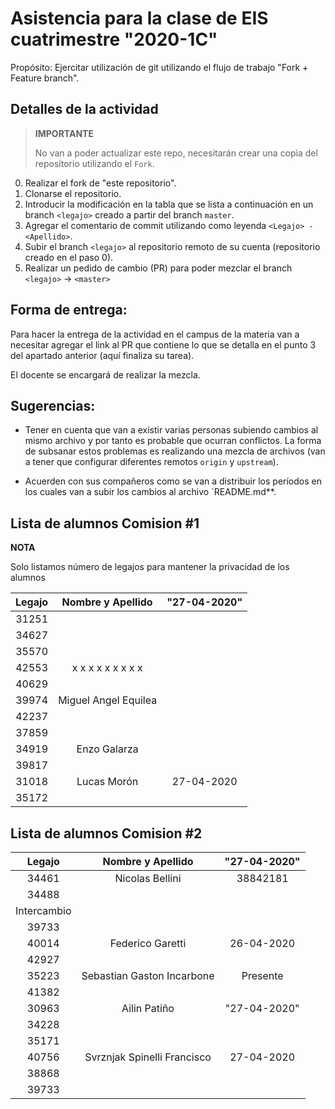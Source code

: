 # Asistencia para la clase de EIS cuatrimestre "2020-1C"

Propósito: Ejercitar utilización de git utilizando el flujo de trabajo "Fork + Feature branch".

## Detalles de la actividad

> **IMPORTANTE**
> 
> No van a poder actualizar este repo, necesitarán crear una copia del repositorio utilizando el `Fork`.

0. Realizar el fork de "este repositorio".
1. Clonarse el repositorio.
2. Introducir la modificación en la tabla que se lista a continuación en un branch `<legajo>` creado a partir del branch `master`.
3. Agregar el comentario de commit utilizando como leyenda `<Legajo> - <Apellido>`.
4. Subir el branch `<legajo>` al repositorio remoto de su cuenta (repositorio creado en el paso 0).
5. Realizar un pedido de cambio (PR) para poder mezclar el branch `<legajo>` -> `<master>`

## Forma de entrega:

Para hacer la entrega de la actividad en el campus de la materia van a necesitar agregar el link al PR que contiene lo que se detalla en el punto 3 del apartado anterior (aquí finaliza su tarea).

El docente se encargará de realizar la mezcla.

## Sugerencias:

- Tener en cuenta que van a existir varias personas subiendo cambios al mismo archivo y por tanto es probable que ocurran conflictos. La forma de subsanar estos problemas es realizando una mezcla de archivos (van a tener que configurar diferentes remotos `origin` y `upstream`).

- Acuerden con sus compañeros como se van a distribuir los períodos en los cuales van a subir los cambios al archivo `README.md**.


## Lista de alumnos Comision #1

**NOTA**

Solo listamos número de legajos para mantener la privacidad de los alumnos


| Legajo | Nombre y Apellido                     | "27-04-2020" |
| :----: | :-----------------------------------: | :--------:   |
| 31251  |                                       |              |
| 34627  |                                       |              |
| 35570  |                                       |              |
| 42553  |	x	x	x	x	x	x	x	x	x	 |              |
| 40629  |                                       |              |
| 39974  |  Miguel Angel Equilea                                     |              |
| 42237  |                                       |              |
| 37859  |                                       |              |
| 34919  | Enzo Galarza                          |              |
| 39817  |                                       |              |
| 31018  | Lucas Morón                           |  27-04-2020  |
| 35172  |                                       |              |

## Lista de alumnos Comision #2

| Legajo      | Nombre y Apellido                     | "27-04-2020" |
| :----:      | :-----------------------------------: | :--------:   |
| 34461       | Nicolas Bellini                       |  38842181    |
| 34488       |                                       |              |
| Intercambio |                                       |              |
| 39733       |                                       |              |
| 40014       |Federico Garetti                       |26-04-2020    |
| 42927       |                                       |              |
| 35223       |       Sebastian Gaston Incarbone      |   Presente   |
| 41382       |                                       |              |
| 30963       | Ailin Patiño                          | "27-04-2020" |
| 34228       |                                       |              |
| 35171       |                                       |              |
| 40756       | Svrznjak Spinelli Francisco           | 27-04-2020   |
| 38868       |                                       |              |
| 39733       |            			      |              |



















